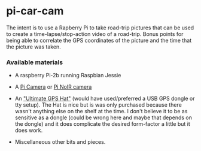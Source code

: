 # pi-car-cam

The intent is to use a Rapberry Pi to take road-trip pictures that can
be used to create a time-lapse/stop-action video of a road-trip. Bonus
points for being able to correlate the GPS coordinates of the picture
and the time that the picture was taken.

### Available materials

* A raspberry Pi-2b running Raspbian Jessie

* A [Pi Camera](https://www.adafruit.com/product/3099) or
[Pi NoIR camera](https://www.adafruit.com/product/3100)

* An ["Ultimate GPS Hat"](https://www.adafruit.com/product/2324)
(would have used/preferred a USB GPS dongle or tty setup). The Hat is
nice but is was only purchased because there wasn't anything else on
the shelf at the time. I don't believe it to be as sensitive as a
dongle (could be wrong here and maybe that depends on the dongle) and
it does complicate the desired form-factor a little but it does work.

* Miscellaneous other bits and pieces.


